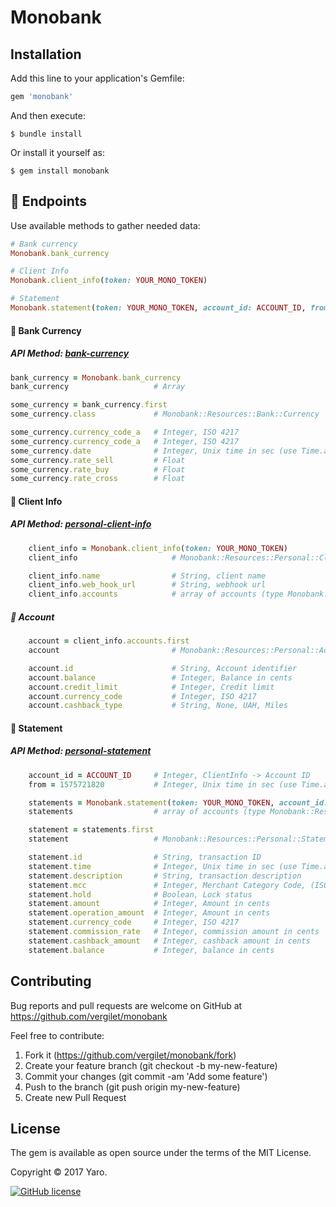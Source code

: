 # Monobank


## Installation

Add this line to your application's Gemfile:

```ruby
gem 'monobank'
```

And then execute:

    $ bundle install

Or install it yourself as:

    $ gem install monobank

## :radio_button: Endpoints

Use available methods to gather needed data:

```ruby
# Bank currency
Monobank.bank_currency

# Client Info
Monobank.client_info(token: YOUR_MONO_TOKEN)

# Statement
Monobank.statement(token: YOUR_MONO_TOKEN, account_id: ACCOUNT_ID, from: 1575721820)
```

#### :radio_button: Bank Currency

##### API Method: [bank-currency](https://api.monobank.ua/docs/#operation--bank-currency-get)

```ruby
bank_currency = Monobank.bank_currency
bank_currency                   # Array
```

```ruby
some_currency = bank_currency.first
some_currency.class             # Monobank::Resources::Bank::Currency
```

```ruby
some_currency.currency_code_a   # Integer, ISO 4217
some_currency.currency_code_a   # Integer, ISO 4217
some_currency.date              # Integer, Unix time in sec (use Time.at)
some_currency.rate_sell         # Float
some_currency.rate_buy          # Float
some_currency.rate_cross        # Float
```

#### :radio_button: Client Info

##### API Method: [personal-client-info](https://api.monobank.ua/docs/#operation--personal-client-info-get)

```ruby
    client_info = Monobank.client_info(token: YOUR_MONO_TOKEN)
    client_info                     # Monobank::Resources::Personal::ClientInfo
```
```ruby
    client_info.name                # String, client name
    client_info.web_hook_url        # String, webhook url 
    client_info.accounts            # array of accounts (type Monobank::Resources::Personal::Account)
```
##### :radio_button: Account

```ruby
    account = client_info.accounts.first
    account                         # Monobank::Resources::Personal::Account
```
```ruby
    account.id                      # String, Account identifier
    account.balance                 # Integer, Balance in cents
    account.credit_limit            # Integer, Credit limit
    account.currency_code           # Integer, ISO 4217
    account.cashback_type           # String, None, UAH, Miles 
```

#### :radio_button: Statement

##### API Method: [personal-statement](https://api.monobank.ua/docs/#operation--personal-statement--account---from---to--get)

```ruby
    account_id = ACCOUNT_ID     # Integer, ClientInfo -> Account ID
    from = 1575721820           # Integer, Unix time in sec (use Time.at)
```

```ruby
    statements = Monobank.statement(token: YOUR_MONO_TOKEN, account_id: ACCOUNT_ID, from: 1575721820)
    statements                  # array of accounts (type Monobank::Resources::Personal::Statement)
```

```ruby
    statement = statements.first
    statement                   # Monobank::Resources::Personal::Statement
```
```ruby
    statement.id                # String, transaction ID
    statement.time              # Integer, Unix time in sec (use Time.at)
    statement.description       # String, transaction description
    statement.mcc               # Integer, Merchant Category Code, (ISO 18245)
    statement.hold              # Boolean, Lock status
    statement.amount            # Integer, Amount in cents
    statement.operation_amount  # Integer, Amount in cents
    statement.currency_code     # Integer, ISO 4217
    statement.commission_rate   # Integer, commission amount in cents
    statement.cashback_amount   # Integer, cashback amount in cents
    statement.balance           # Integer, balance in cents
```

## Contributing

Bug reports and pull requests are welcome on GitHub at https://github.com/vergilet/monobank
    
Feel free to contribute:
1. Fork it (https://github.com/vergilet/monobank/fork)
2. Create your feature branch (git checkout -b my-new-feature)
3. Commit your changes (git commit -am 'Add some feature')
4. Push to the branch (git push origin my-new-feature)
5. Create new Pull Request



## License
The gem is available as open source under the terms of the MIT License.

Copyright © 2017 Yaro.

[![GitHub license](https://img.shields.io/dub/l/vibe-d.svg)](https://raw.githubusercontent.com/vergilet/monobank/master/LICENSE)
